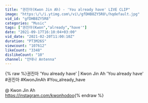 ```yaml
---
title: "권진아(Kwon Jin Ah) - 'You already have' LIVE CLIP"
image: "https:\/\/i.ytimg.com\/vi\/gfDHB8ZY5R8\/hqdefault.jpg"
vid_id: "gfDHB8ZY5R8"
categories: "Music"
tags: ["권진아(Kwon","already","have'"]
date: "2021-09-17T16:10:04+03:00"
vid_date: "2021-02-20T11:00:10Z"
duration: "PT3M26S"
viewcount: "107612"
likeCount: "3348"
dislikeCount: "10"
channel: "안테나 Antenna"
---
```

{% raw %}권진아 'You already have' |  Kwon Jin Ah 'You already have'<br />#권진아​ #KwonJinAh​ #You_already_have<br /><br />@ Kwon Jin Ah<br /><a rel="nofollow" target="blank" href="https://instagram.com/kwonhodoo​">https://instagram.com/kwonhodoo​</a>{% endraw %}

